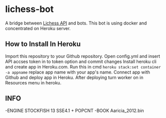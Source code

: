 # lichess-bot
A bridge between [Lichess API](https://lichess.org/api#tag/Chess-Bot) and bots.
This bot is using docker and concentrated on Heroku server.
## How to Install In Heroku
Import this repository to your Github repository.
Open config.yml and insert API accses token in to token option and commit changes
Install heroku cli and create app in Heroku.com.
Run this in cmd `heroku stack:set container -a appname` replace app name with your app's name.
Connect app with Github and deploy app in Heroku.
After deploying turn worker on in Resources menu in heroku. 
## INFO
-ENGINE STOCKFISH 13 SSE4.1 + POPCNT
-BOOK Aaricia_2012.bin
